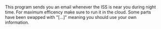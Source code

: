 This program sends you an email whenever the ISS is near you during night time. For maximum efficency make sure to run it in the cloud. Some parts have been swapped with "[...]" meaning you should use your own information.
